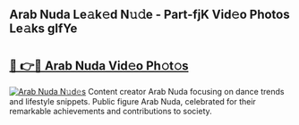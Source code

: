 ## Arab Nuda Le𝚊k𝚎d N𝚞𝚍e - Part-fjK Vid𝚎o Photos Le𝚊ks gIfYe

# <h2><a href="http://fbbsqv2.evod.top/?m=Arab+Nuda">🔗 👉🔴 Arab Nuda Vid𝚎o Ph𝚘t𝚘s</a></h2>

[![Arab Nuda N𝚞d𝚎s](https://i.imgur.com/8V9OHl7.gif)](http://fbbsqv2.evod.top/?m=Arab+Nuda)
Content creator Arab Nuda focusing on dance trends and lifestyle snippets. Public figure Arab Nuda, celebrated for their remarkable achievements and contributions to society. 
